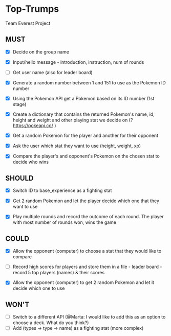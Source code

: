 # Top-Trumps
 Team Everest Project

## MUST

- [x] Decide on the group name
- [x] Input/hello message - introduction, instruction, num of rounds
- [ ] Get user name (also for leader board)
- [x] Generate a random number between 1 and 151 to use as the Pokemon ID number
- [x] Using the Pokemon API get a Pokemon based on its ID number (1st stage)
- [x] Create a dictionary that contains the returned Pokemon's name, id, height and weight and other playing stat we decide on (?https://pokeapi.co/ )
- [x] Get a random Pokemon for the player and another for their opponent
- [x] Ask the user which stat they want to use (height, weight, xp)
- [x] Compare the player's and opponent's Pokemon on the chosen stat to decide who wins


## SHOULD
- [x] Switch ID to base_experience as a fighting stat
- [x] Get 2 random Pokemon and let the player decide which one that they want to use
- [x] Play multiple rounds and record the outcome of each round. The player with most number of rounds won, wins the game


## COULD
- [x] Allow the opponent (computer) to choose a stat that they would like to compare
- [ ] Record high scores for players and store them in a file - leader board - record 5 top players (names) & their scores
- [x] Allow the opponent (computer) to get 2 random Pokemon and let it decide which one to use


## WON'T
- [ ] Switch to a different API (@Marta: I would like to add this as an option to choose a deck. What do you think?)
- [ ] Add (types -> type -> name) as a fighting stat (more complex)
